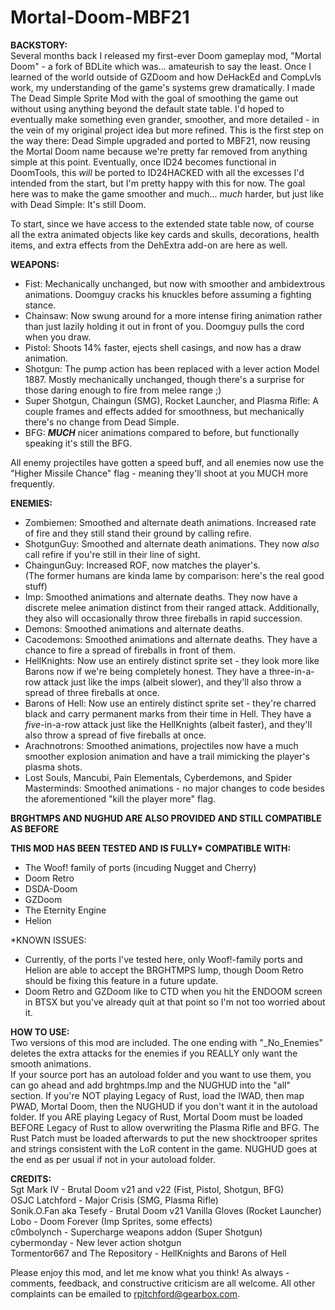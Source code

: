 # Mortal-Doom-MBF21

**BACKSTORY:**  
Several months back I released my first-ever Doom gameplay mod, "Mortal Doom" - a fork of BDLite which was... amateurish to say the least.  Once I learned of the world outside of GZDoom and how DeHackEd and CompLvls work, my understanding of the game's systems grew dramatically.  I made The Dead Simple Sprite Mod with the goal of smoothing the game out without using anything beyond the default state table.  I'd hoped to eventually make something even grander, smoother, and more detailed - in the vein of my original project idea but more refined.  This is the first step on the way there: Dead Simple upgraded and ported to MBF21, now reusing the Mortal Doom name because we're pretty far removed from anything simple at this point.  Eventually, once ID24 becomes functional in DoomTools, this _will_ be ported to ID24HACKED with all the excesses I'd intended from the start, but I'm pretty happy with this for now.  The goal here was to make the game smoother and much... _much_ harder, but just like with Dead Simple: It's still Doom.

To start, since we have access to the extended state table now, of course all the extra animated objects like key cards and skulls, decorations, health items, and extra effects from the DehExtra add-on are here as well. 

**WEAPONS:**  
- Fist: Mechanically unchanged, but now with smoother and ambidextrous animations.  Doomguy cracks his knuckles before assuming a fighting stance.  
- Chainsaw: Now swung around for a more intense firing animation rather than just lazily holding it out in front of you.  Doomguy pulls the cord when you draw.  
- Pistol: Shoots 14% faster, ejects shell casings, and now has a draw animation.  
- Shotgun: The pump action has been replaced with a lever action Model 1887.  Mostly mechanically unchanged, though there's a surprise for those daring enough to fire from melee range ;)  
- Super Shotgun, Chaingun (SMG), Rocket Launcher, and Plasma Rifle: A couple frames and effects added for smoothness, but mechanically there's no change from Dead Simple.  
- BFG: _**MUCH**_ nicer animations compared to before, but functionally speaking it's still the BFG.  

 All enemy projectiles have gotten a speed buff, and all enemies now use the "Higher Missile Chance" flag - meaning they'll shoot at you MUCH more frequently.

**ENEMIES:**  
- Zombiemen: Smoothed and alternate death animations.  Increased rate of fire and they still stand their ground by calling refire.  
- ShotgunGuy: Smoothed and alternate death animations.  They now _also_ call refire if you're still in their line of sight.  
- ChaingunGuy: Increased ROF, now matches the player's.  
  (The former humans are kinda lame by comparison: here's the real good stuff)  
- Imp: Smoothed animations and alternate deaths.  They now have a discrete melee animation distinct from their ranged attack.  Additionally, they also will occasionally throw three fireballs in rapid succession.  
- Demons: Smoothed animations and alternate deaths.  
- Cacodemons: Smoothed animations and alternate deaths.  They have a chance to fire a spread of fireballs in front of them.  
- HellKnights: Now use an entirely distinct sprite set - they look more like Barons now if we're being completely honest.  They have a three-in-a-row attack just like the imps (albeit slower), and they'll also throw a spread of three fireballs at once.  
- Barons of Hell: Now use an entirely distinct sprite set - they're charred black and carry permanent marks from their time in Hell.  They have a _five_-in-a-row attack just like the HellKnights (albeit faster), and they'll also throw a spread of five fireballs at once.  
- Arachnotrons: Smoothed animations, projectiles now have a much smoother explosion animation and have a trail mimicking the player's plasma shots.  
- Lost Souls, Mancubi, Pain Elementals, Cyberdemons, and Spider Masterminds: Smoothed animations - no major changes to code besides the aforementioned "kill the player more" flag.

**BRGHTMPS AND NUGHUD ARE ALSO PROVIDED AND STILL COMPATIBLE AS BEFORE**

**THIS MOD HAS BEEN TESTED AND IS FULLY\* COMPATIBLE WITH:**  
- The Woof! family of ports (incuding Nugget and Cherry)  
- Doom Retro  
- DSDA-Doom  
- GZDoom
- The Eternity Engine
- Helion  

*KNOWN ISSUES:  
- Currently, of the ports I've tested here, only Woof!-family ports and Helion are able to accept the BRGHTMPS lump, though Doom Retro should be fixing this feature in a future update.
- Doom Retro and GZDoom like to CTD when you hit the ENDOOM screen in BTSX but you've already quit at that point so I'm not too worried about it.  

**HOW TO USE:**  
Two versions of this mod are included. The one ending with "_No_Enemies" deletes the extra attacks for the enemies if you REALLY only want the smooth animations.  
If your source port has an autoload folder and you want to use them, you can go ahead and add brghtmps.lmp and the NUGHUD into the "all" section.  If you're NOT playing Legacy of Rust, load the IWAD, then map PWAD, Mortal Doom, then the NUGHUD if you don't want it in the autoload folder.  If you ARE playing Legacy of Rust, Mortal Doom must be loaded BEFORE Legacy of Rust to allow overwriting the Plasma Rifle and BFG.  The Rust Patch must be loaded afterwards to put the new shocktrooper sprites and strings consistent with the LoR conten﻿t in the game. NUGHUD goes at the end as per usual if not in your autoload folder.

**CREDITS:**  
Sgt Mark IV - Brutal Doom v21 and v22 (Fist, Pistol, Shotgun, BFG)  
OSJC Latchford - Major Crisis (SMG, Plasma Rifle)  
Sonik.O.Fan aka Tesefy - Brutal Doom v21 Vanilla Gloves (Rocket Launcher)  
Lobo - Doom Forever (Imp Sprites, some effects)  
c0mbolynch - Supercharge weapons addon (Super Shotgun)  
cybermonday - New lever action shotgun  
Tormentor667 and The Repository - HellKnights and Barons of Hell

Please enjoy this mod, and let me know what you think!  As always - comments, feedback, and constructive criticism are all welcome.  All other complaints can be emailed to rpitchford@gearbox.com. 

